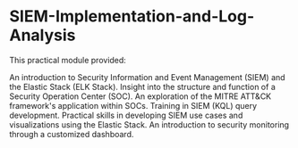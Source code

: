 # SIEM-Implementation-and-Log-Analysis

This practical module provided:

An introduction to Security Information and Event Management (SIEM) and the Elastic Stack (ELK Stack).
Insight into the structure and function of a Security Operation Center (SOC).
An exploration of the MITRE ATT&CK framework's application within SOCs.
Training in SIEM (KQL) query development.
Practical skills in developing SIEM use cases and visualizations using the Elastic Stack.
An introduction to security monitoring through a customized dashboard.
